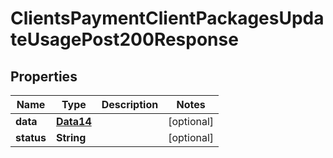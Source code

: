 

# ClientsPaymentClientPackagesUpdateUsagePost200Response


## Properties

Name | Type | Description | Notes
------------ | ------------- | ------------- | -------------
**data** | [**Data14**](Data14.md) |  |  [optional]
**status** | **String** |  |  [optional]



